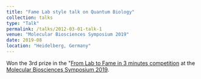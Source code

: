 ```yaml
---
title: "Fame Lab style talk on Quantum Biology"
collection: talks
type: "Talk"
permalink: /talks/2012-03-01-talk-1
venue: "Molecular Biosciences Symposium 2019"
date: 2019-08
location: "Heidelberg, Germany"
---
```


Won the 3rd prize in the "[From Lab to Fame in 3 minutes competition](https://twitter.com/MolBioSymposium/status/1155154439579328513?s=20) at the [Molecular Biosciences Symposium 2019](https://www.conferencecentral.org/webpage/view/9).



